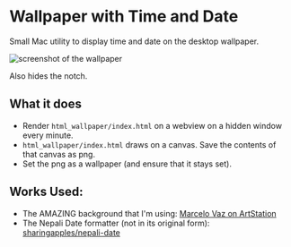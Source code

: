 # Wallpaper with Time and Date

Small Mac utility to display time and date on the desktop wallpaper.

![screenshot of the wallpaper](./screenshot.png)

Also hides the notch.

## What it does

- Render `html_wallpaper/index.html` on a webview on a hidden window every minute.
- `html_wallpaper/index.html` draws on a canvas. Save the contents of that canvas as png.
- Set the png as a wallpaper (and ensure that it stays set).

## Works Used:

- The AMAZING background that I'm using: [Marcelo Vaz on ArtStation](https://www.artstation.com/artwork/xD4EY1)
- The Nepali Date formatter (not in its original form): [sharingapples/nepali-date](https://github.com/sharingapples/nepali-date)
